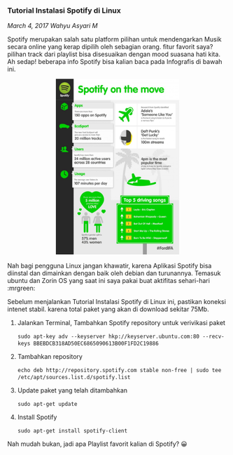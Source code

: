### **Tutorial Instalasi Spotify di Linux**
_March 4, 2017 Wahyu Asyari M_	

Spotify merupakan salah satu platform pilihan untuk mendengarkan Musik secara online yang kerap dipilih oleh sebagian orang. fitur favorit saya? pilihan track dari playlist bisa disesuaikan dengan mood suasana hati kita. Ah sedap! beberapa info Spotify bisa kalian baca pada Infografis di bawah ini.

<p align="center">
	<img src="./posts/2017-03-04-tutorial-instalasi-spotify-di-linux/all-about-spotify-and-ecosport_527a5b85c6af0_w1500.jpg" height="400px" alt="spotify infographic">
</p> 

Nah bagi pengguna Linux jangan khawatir, karena Aplikasi Spotify bisa diinstal dan dimainkan dengan baik oleh debian dan turunannya. Temasuk ubuntu dan Zorin OS yang saat ini saya pakai buat aktifitas sehari-hari :mrgreen:

Sebelum menjalankan Tutorial Instalasi Spotify di Linux ini, pastikan koneksi intenet stabil. karena total paket yang akan di download sekitar 75Mb.

1. Jalankan Terminal, Tambahkan Spotify repository untuk verivikasi paket

    ```
    sudo apt-key adv --keyserver hkp://keyserver.ubuntu.com:80 --recv-keys BBEBDCB318AD50EC6865090613B00F1FD2C19886
    ```

2. Tambahkan repository

    ```
    echo deb http://repository.spotify.com stable non-free | sudo tee /etc/apt/sources.list.d/spotify.list
    ```

3. Update paket yang telah ditambahkan 

    ```
    sudo apt-get update
    ```

4. Install Spotify

    ```
    sudo apt-get install spotify-client
    ```

Nah mudah bukan, jadi apa Playlist favorit kalian di Spotify? 😀